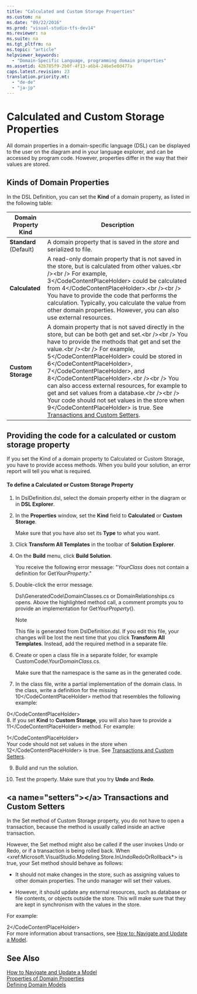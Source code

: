```yaml
---
title: "Calculated and Custom Storage Properties"
ms.custom: na
ms.date: "09/22/2016"
ms.prod: "visual-studio-tfs-dev14"
ms.reviewer: na
ms.suite: na
ms.tgt_pltfrm: na
ms.topic: "article"
helpviewer_keywords: 
  - "Domain-Specific Language, programming domain properties"
ms.assetid: 42b785f9-2b0f-4f13-a6b4-246e5e0d477a
caps.latest.revision: 23
translation.priority.mt: 
  - "de-de"
  - "ja-jp"
---
```

# Calculated and Custom Storage Properties
All domain properties in a domain-specific language (DSL) can be displayed to the user on the diagram and in your language explorer, and can be accessed by program code. However, properties differ in the way that their values are stored.  
  
## Kinds of Domain Properties  
 In the DSL Definition, you can set the **Kind** of a domain property, as listed in the following table:  
  
|Domain Property Kind|Description|  
|--------------------------|-----------------|  
|**Standard** (Default)|A domain property that is saved in the *store* and serialized to file.|  
|**Calculated**|A read-only domain property that is not saved in the store, but is calculated from other values.\<br />\<br /> For example, <CodeContentPlaceHolder>3\</CodeContentPlaceHolder> could be calculated from <CodeContentPlaceHolder>4\</CodeContentPlaceHolder>.\<br />\<br /> You have to provide the code that performs the calculation. Typically, you calculate the value from other domain properties. However, you can also use external resources.|  
|**Custom Storage**|A domain property that is not saved directly in the store, but can be both get and set.\<br />\<br /> You have to provide the methods that get and set the value.\<br />\<br /> For example, <CodeContentPlaceHolder>5\</CodeContentPlaceHolder> could be stored in <CodeContentPlaceHolder>6\</CodeContentPlaceHolder>, <CodeContentPlaceHolder>7\</CodeContentPlaceHolder>, and <CodeContentPlaceHolder>8\</CodeContentPlaceHolder>.\<br />\<br /> You can also access external resources, for example to get and set values from a database.\<br />\<br /> Your code should not set values in the store when <CodeContentPlaceHolder>9\</CodeContentPlaceHolder> is true. See [Transactions and Custom Setters](#setters).|  
  
## Providing the code for a calculated or custom storage property  
 If you set the Kind of a domain property to Calculated or Custom Storage, you have to provide access methods. When you build your solution, an error report will tell you what is required.  
  
#### To define a Calculated or Custom Storage Property  
  
1.  In DslDefinition.dsl, select the domain property either in the diagram or in **DSL Explorer**.  
  
2.  In the **Properties** window, set the **Kind** field to **Calculated** or **Custom Storage**.  
  
     Make sure that you have also set its **Type** to what you want.  
  
3.  Click **Transform All Templates** in the toolbar of **Solution Explorer**.  
  
4.  On the **Build** menu, click **Build Solution**.  
  
     You receive the following error message: "*YourClass* does not contain a definition for Get*YourProperty*."  
  
5.  Double-click the error message.  
  
     Dsl\GeneratedCode\DomainClasses.cs or DomainRelationships.cs opens. Above the highlighted method call, a comment prompts you to provide an implementation for Get*YourProperty*().  
  
    > [!NOTE]
    >  This file is generated from DslDefinition.dsl. If you edit this file, your changes will be lost the next time that you click **Transform All Templates**. Instead, add the required method in a separate file.  
  
6.  Create or open a class file in a separate folder, for example CustomCode\\*YourDomainClass*.cs.  
  
     Make sure that the namespace is the same as in the generated code.  
  
7.  In the class file, write a partial implementation of the domain class. In the class, write a definition for the missing <CodeContentPlaceHolder>10\</CodeContentPlaceHolder> method that resembles the following example:  
  
<CodeContentPlaceHolder>0\</CodeContentPlaceHolder>  
8.  If you set **Kind** to **Custom Storage**, you will also have to provide a <CodeContentPlaceHolder>11\</CodeContentPlaceHolder> method. For example:  
  
<CodeContentPlaceHolder>1\</CodeContentPlaceHolder>  
     Your code should not set values in the store when <CodeContentPlaceHolder>12\</CodeContentPlaceHolder> is true. See [Transactions and Custom Setters](#setters).  
  
9. Build and run the solution.  
  
10. Test the property. Make sure that you try **Undo** and **Redo**.  
  
##  \<a name="setters">\</a> Transactions and Custom Setters  
 In the Set method of Custom Storage property, you do not have to open a transaction, because the method is usually called inside an active transaction.  
  
 However, the Set method might also be called if the user invokes Undo or Redo, or if a transaction is being rolled back. When \<xref:Microsoft.VisualStudio.Modeling.Store.InUndoRedoOrRollback*> is true, your Set method should behave as follows:  
  
-   It should not make changes in the store, such as assigning values to other domain properties. The undo manager will set their values.  
  
-   However, it should update any external resources, such as database or file contents, or objects outside the store. This will make sure that they are kept in synchronism with the values in the store.  
  
 For example:  
  
<CodeContentPlaceHolder>2\</CodeContentPlaceHolder>  
 For more information about transactions, see [How to: Navigate and Update a Model](../vs140/navigating-and-updating-a-model-in-program-code.md).  
  
## See Also  
 [How to Navigate and Update a Model](../vs140/navigating-and-updating-a-model-in-program-code.md)   
 [Properties of Domain Properties](../vs140/properties-of-domain-properties.md)   
 [Defining Domain Models](../vs140/how-to-define-a-domain-specific-language.md)